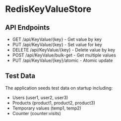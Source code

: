 # RedisKeyValueStore

## API Endpoints

- GET /api/KeyValue/{key} - Get value by key
- PUT /api/KeyValue/{key} - Set value for key
- DELETE /api/KeyValue/{key} - Delete value by key
- POST /api/KeyValue/bulk-get - Get multiple values
- PUT /api/KeyValue/{key}/atomic - Atomic update

## Test Data

The application seeds test data on startup including:
- Users (user1, user2, user3)
- Products (product1, product2, product3)
- Temporary values (temp1, temp2)
- Counter (counter:visits)
